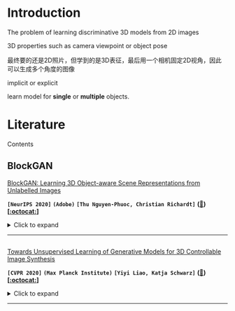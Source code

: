 # Introduction

The problem of learning discriminative 3D models from 2D images

3D properties such as camera viewpoint or object pose

最终要的还是2D照片，但学到的是3D表征，最后用一个相机固定2D视角，因此可以生成多个角度的图像





implicit or explicit





learn model for **single** or **multiple** objects.

# Literature

Contents



## BlockGAN

[BlockGAN: Learning 3D Object-aware Scene Representations from Unlabelled Images](https://arxiv.org/abs/2002.08988)

**`[NeurIPS 2020]`**	**`(Adobe)`**	**`[Thu Nguyen-Phuoc, Christian Richardt]`**	**([:memo:]())**	**[[:octocat:](https://github.com/thunguyenphuoc/BlockGAN)]**

<details><summary>Click to expand</summary><p>


![image-20201214151435632](https://raw.githubusercontent.com/yzy1996/Image-Hosting/master/20201214151442.png)



**Summary**

> learns 3D object-oriented scene representations directly from unlabeled 2D images



**Method**

> divide an 3D feature into background and foreground



> a noise vector $\mathbb{z}_i$ and the object's 3D pose $\theta_i = (s_i, \mathbf{R}_i, \mathbf{t}_i)$
>
> 
>
> 3D feature $O_i = g_i(\mathbb{z}_i, \theta_i)$

$$
\mathbf{x}=p\left(f(\underbrace{O_{0},}_{\text {background }} \underbrace{O_{1}, \ldots, O_{K}}_{\text {foreground }})\right)
$$



</p></details>

---

## 

[Towards Unsupervised Learning of Generative Models for 3D Controllable Image Synthesis](https://arxiv.org/abs/1912.05237)

**`[CVPR 2020]`**	**`(Max Planck Institute)`**	**`[Yiyi Liao, Katja Schwarz]`**	**([:memo:]())**	**[[:octocat:](https://github.com/autonomousvision/controllable_image_synthesis)]**

<details><summary>Click to expand</summary><p>


![image-20201214211146939](https://raw.githubusercontent.com/yzy1996/Image-Hosting/master/20201214211210.png)



**Summary**

> learns 3D object-oriented scene representations directly from unlabeled 2D images



**Method**

> divide an 3D feature into background and foreground
>
> a noise vector $\mathbb{z}_i$ and the object's 3D pose $\theta_i = (s_i, \mathbf{R}_i, \mathbf{t}_i)$
>
> 3D feature $O_i = g_i(\mathbb{z}_i, \theta_i)$

$$
\mathbf{x}=p\left(f(\underbrace{O_{0},}_{\text {background }} \underbrace{O_{1}, \ldots, O_{K}}_{\text {foreground }})\right)
$$



</p></details>

---





